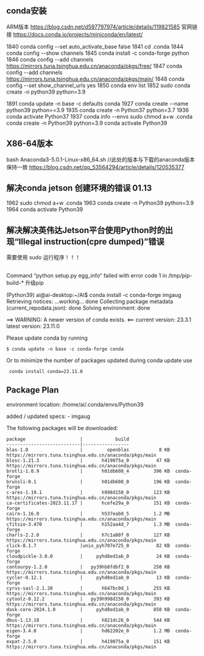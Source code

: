 <!--
 * @Descripttion: 
 * @Author: Jack
 * @Date: 2024-01-24 21:43:31
 * @LastEditors: Jack
 * @LastEditTime: 2024-01-24 21:52:01
-->
## conda安装  
ARM版本
https://blog.csdn.net/d597797974/article/details/119821585
官网链接
https://docs.conda.io/projects/miniconda/en/latest/

 1840  conda config --set auto_activate_base false
 1841  cd .conda
 1844  conda config --show channels
 1845  conda install -c conda-forge python
 1846  conda config --add channels https://mirrors.tuna.tsinghua.edu.cn/anaconda/pkgs/free/
 1847  conda config --add channels https://mirrors.tuna.tsinghua.edu.cn/anaconda/pkgs/main/
 1848  conda config --set show_channel_urls yes
 1850  conda env list
 1852  sudo conda create -n python39 python=3.9

 1891  conda update -n base -c defaults conda
 1927  conda create --name python39 python==3.9
 1935  conda create -n Python37 python=3.7
 1936  conda activate Python37
 1937  conda info --envs
  sudo chmod a+w .conda
 conda create -n Python39 python=3.9
  conda activate Python39


## X86-64版本  
bash Anaconda3-5.0.1-Linux-x86_64.sh
//此处的版本与下载的anaconda版本保持一致
https://blog.csdn.net/qq_53564294/article/details/120535377

## 解决conda jetson 创建环境的错误  01.13
 1962  sudo chmod a+w .conda
 1963  conda create -n Python39 python=3.9
 1964  conda activate Python39

## 解决解决英伟达Jetson平台使用Python时的出现“Illegal instruction(cpre dumped)”错误
需要使用 sudo 运行程序！！！
##
Command “python setup.py egg_info“ failed with error code 1 in /tmp/pip-build-*
升级pip 


(Python39) ai@ai-desktop:~/AI$  conda install -c conda-forge imgaug
Retrieving notices: ...working... done
Collecting package metadata (current_repodata.json): done
Solving environment: done


==> WARNING: A newer version of conda exists. <==
  current version: 23.3.1
  latest version: 23.11.0

Please update conda by running

    $ conda update -n base -c conda-forge conda

Or to minimize the number of packages updated during conda update use

     conda install conda=23.11.0



## Package Plan ##

  environment location: /home/ai/.conda/envs/Python39

  added / updated specs:
    - imgaug


The following packages will be downloaded:

    package                    |            build
    ---------------------------|-----------------
    blas-1.0                   |         openblas           8 KB  https://mirrors.tuna.tsinghua.edu.cn/anaconda/pkgs/main
    blosc-1.21.3               |       h419075a_0          47 KB  https://mirrors.tuna.tsinghua.edu.cn/anaconda/pkgs/main
    brotli-1.0.9               |       h01db608_4         396 KB  conda-forge
    brunsli-0.1                |       h01db608_0         196 KB  conda-forge
    c-ares-1.19.1              |       h998d150_0         123 KB  https://mirrors.tuna.tsinghua.edu.cn/anaconda/pkgs/main
    ca-certificates-2023.11.17 |       hcefe29a_0         151 KB  conda-forge
    cairo-1.16.0               |       h537eab0_5         1.2 MB  https://mirrors.tuna.tsinghua.edu.cn/anaconda/pkgs/main
    cfitsio-3.470              |       h152aa4d_7         1.3 MB  conda-forge
    charls-2.2.0               |       h7c1a80f_0         127 KB  https://mirrors.tuna.tsinghua.edu.cn/anaconda/pkgs/main
    click-8.1.7                |unix_pyh707e725_0          82 KB  conda-forge
    cloudpickle-3.0.0          |     pyhd8ed1ab_0          24 KB  conda-forge
    contourpy-1.2.0            |   py39hb8fdbf2_0         250 KB  https://mirrors.tuna.tsinghua.edu.cn/anaconda/pkgs/main
    cycler-0.12.1              |     pyhd8ed1ab_0          13 KB  conda-forge
    cyrus-sasl-2.1.28          |       h647bc0d_1         255 KB  https://mirrors.tuna.tsinghua.edu.cn/anaconda/pkgs/main
    cytoolz-0.12.2             |   py39h998d150_0         393 KB  https://mirrors.tuna.tsinghua.edu.cn/anaconda/pkgs/main
    dask-core-2024.1.0         |     pyhd8ed1ab_0         850 KB  conda-forge
    dbus-1.13.18               |       h821dc26_0         544 KB  https://mirrors.tuna.tsinghua.edu.cn/anaconda/pkgs/main
    eigen-3.4.0                |       hd62202e_0         1.2 MB  conda-forge
    expat-2.5.0                |       h419075a_0         151 KB  https://mirrors.tuna.tsinghua.edu.cn/anaconda/pkgs/main
